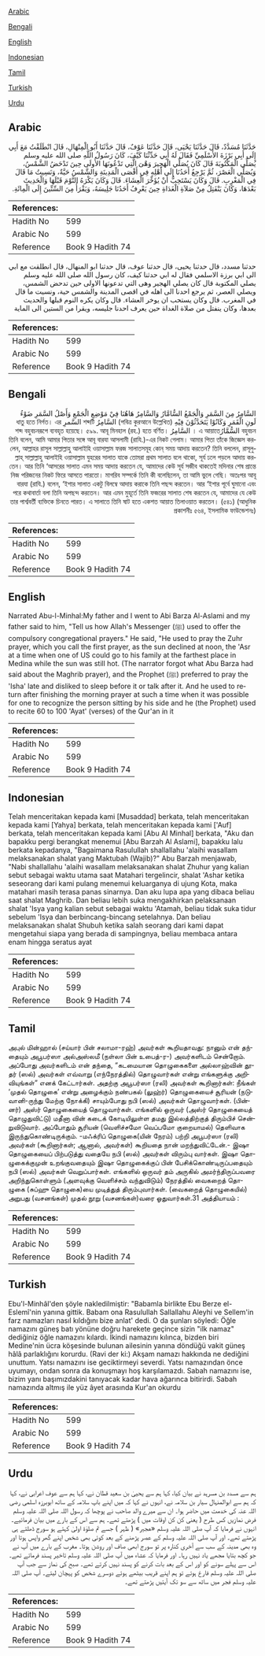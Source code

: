 [Arabic](#arabic)

[Bengali](#bengali)

[English](#english)

[Indonesian](#indonesian)

[Tamil](#tamil)

[Turkish](#turkish)

[Urdu](#urdu)

## Arabic


<div dir="rtl" lang="ar" style={{fontSize:'larger',backgroundColor:'#f8f9fa',padding:20}}>
حَدَّثَنَا مُسَدَّدٌ، قَالَ حَدَّثَنَا يَحْيَى، قَالَ حَدَّثَنَا عَوْفٌ، قَالَ حَدَّثَنَا أَبُو الْمِنْهَالِ، قَالَ انْطَلَقْتُ مَعَ أَبِي إِلَى أَبِي بَرْزَةَ الأَسْلَمِيِّ فَقَالَ لَهُ أَبِي حَدِّثْنَا كَيْفَ، كَانَ رَسُولُ اللَّهِ صلى الله عليه وسلم يُصَلِّي الْمَكْتُوبَةَ قَالَ كَانَ يُصَلِّي الْهَجِيرَ وَهْىَ الَّتِي تَدْعُونَهَا الأُولَى حِينَ تَدْحَضُ الشَّمْسُ، وَيُصَلِّي الْعَصْرَ، ثُمَّ يَرْجِعُ أَحَدُنَا إِلَى أَهْلِهِ فِي أَقْصَى الْمَدِينَةِ وَالشَّمْسُ حَيَّةٌ، وَنَسِيتُ مَا قَالَ فِي الْمَغْرِبِ‏.‏ قَالَ وَكَانَ يَسْتَحِبُّ أَنْ يُؤَخِّرَ الْعِشَاءَ‏.‏ قَالَ وَكَانَ يَكْرَهُ النَّوْمَ قَبْلَهَا وَالْحَدِيثَ بَعْدَهَا، وَكَانَ يَنْفَتِلُ مِنْ صَلاَةِ الْغَدَاةِ حِينَ يَعْرِفُ أَحَدُنَا جَلِيسَهُ، وَيَقْرَأُ مِنَ السِّتِّينَ إِلَى الْمِائَةِ‏.‏
</div>
<div style={{backgroundColor:'#f8f9fa',padding:20, marginBottom: 10}}><table> <thead> <tr> <th>References:</th> <th></th> </tr> </thead> <tbody><tr><td>Hadith No</td><td>599</td></tr><tr><td>Arabic No</td><td>599</td></tr><tr><td>Reference</td><td>Book 9 Hadith 74</td></tr></tbody></table></div>


<div dir="rtl" lang="ar" style={{fontSize:'larger',backgroundColor:'#f8f9fa',padding:20}}>
حدثنا مسدد، قال حدثنا يحيى، قال حدثنا عوف، قال حدثنا ابو المنهال، قال انطلقت مع ابي الى ابي برزة الاسلمي فقال له ابي حدثنا كيف، كان رسول الله صلى الله عليه وسلم يصلي المكتوبة قال كان يصلي الهجير وهى التي تدعونها الاولى حين تدحض الشمس، ويصلي العصر، ثم يرجع احدنا الى اهله في اقصى المدينة والشمس حية، ونسيت ما قال في المغرب. قال وكان يستحب ان يوخر العشاء. قال وكان يكره النوم قبلها والحديث بعدها، وكان ينفتل من صلاة الغداة حين يعرف احدنا جليسه، ويقرا من الستين الى الماية
</div>
<div style={{backgroundColor:'#f8f9fa',padding:20, marginBottom: 10}}><table> <thead> <tr> <th>References:</th> <th></th> </tr> </thead> <tbody><tr><td>Hadith No</td><td>599</td></tr><tr><td>Arabic No</td><td>599</td></tr><tr><td>Reference</td><td>Book 9 Hadith 74</td></tr></tbody></table></div>

## Bengali


<div dir="rtl" lang="bn" style={{fontSize:'larger',backgroundColor:'#f8f9fa',padding:20}}>
السَّامِرُ مِنَ السَّمَرِ وَالْجَمْعُ السُّامَّارُ وَالسَّامِرُ هَاهُنَا فِيْ مَوْضِعِ الْجَمْعِ وَأَصْلُ السَّمَرِ ضَوْءُ لَونِ الْقَمَرِ وَكَانُوْا يَتَحَدَّثُوْنَ فِيْهِ (পবিত্র কুরআনে উল্লেখিত) السَّامِرُ শব্দটি السَّمرِ ধাতু হতে নির্গত। এর বহুবচন السُّمَّارُ। এ আয়াতে السَّامِرُ শব্দ বহুবচনরূপে ব্যবহৃত হয়েছে। ৫৯৯. আবূ মিনহাল (রহ.) হতে বর্ণিত। তিনি বলেন, আমি আমার পিতার সঙ্গে আবূ বারযা আসলামী (রাযি.)-এর নিকট গেলাম। আমার পিতা তাঁকে জিজ্ঞেস করলেন, আল্লাহর রাসূল সাল্লাল্লাহু আলাইহি ওয়াসাল্লাম ফরজ সালাতসমূহ কোন্ সময় আদায় করতেন? তিনি বললেন, রাসূলুল্লাহ্ সাল্লাল্লাহু আলাইহি ওয়াসাল্লাম যুহরের সালাত যাকে তোমরা প্রথম সালাত বলে থাকো, সূর্য ঢলে পড়লে আদায় করতেন। আর তিনি ‘আসরের সালাত এমন সময় আদায় করতেন যে, আমাদের কেউ সূর্য সজীব থাকতেই মদিনার শেষ প্রান্তে নিজ পরিজনের নিকট ফিরে আসতে পারতো। মাগরিব সম্পর্কে তিনি কী বলেছিলেন, তা আমি ভুলে গেছি। অতঃপর আবূ বারযা (রাযি.) বলেন, ‘ইশার সালাত একটু বিলম্বে আদায় করাকে তিনি পছন্দ করতেন। আর ‘ইশার পূর্বে ঘুমানো এবং পরে কথাবার্তা বলা তিনি অপছন্দ করতেন। আর এমন মুহূর্তে তিনি ফজরের সালাত শেষ করতেন যে, আমাদের যে কেউ তার পার্শ্ববর্তী ব্যক্তিকে চিনতে পারত। এ সালাতে তিনি ষাট হতে একশত আয়াত তিলাওয়াত করতেন। (৫৪১) (আধুনিক প্রকাশনীঃ ৫৬৪, ইসলামিক ফাউন্ডেশনঃ)
</div>
<div style={{backgroundColor:'#f8f9fa',padding:20, marginBottom: 10}}><table> <thead> <tr> <th>References:</th> <th></th> </tr> </thead> <tbody><tr><td>Hadith No</td><td>599</td></tr><tr><td>Arabic No</td><td>599</td></tr><tr><td>Reference</td><td>Book 9 Hadith 74</td></tr></tbody></table></div>

## English


<div dir="ltr" lang="en" style={{fontSize:'larger',backgroundColor:'#f8f9fa',padding:20}}>
Narrated Abu-l-Minhal:My father and I went to Abi Barza Al-Aslami and my father said to him, "Tell us how Allah's Messenger (ﷺ) used to offer the compulsory congregational prayers." He said, "He used to pray the Zuhr prayer, which you call the first prayer, as the sun declined at noon, the 'Asr at a time when one of US could go to his family at the farthest place in Medina while the sun was still hot. (The narrator forgot what Abu Barza had said about the Maghrib prayer), and the Prophet (ﷺ) preferred to pray the 'Isha' late and disliked to sleep before it or talk after it. And he used to return after finishing the morning prayer at such a time when it was possible for one to recognize the person sitting by his side and he (the Prophet) used to recite 60 to 100 'Ayat' (verses) of the Qur'an in it
</div>
<div style={{backgroundColor:'#f8f9fa',padding:20, marginBottom: 10}}><table> <thead> <tr> <th>References:</th> <th></th> </tr> </thead> <tbody><tr><td>Hadith No</td><td>599</td></tr><tr><td>Arabic No</td><td>599</td></tr><tr><td>Reference</td><td>Book 9 Hadith 74</td></tr></tbody></table></div>

## Indonesian


<div dir="ltr" lang="id" style={{fontSize:'larger',backgroundColor:'#f8f9fa',padding:20}}>
Telah menceritakan kepada kami [Musaddad] berkata, telah menceritakan kepada kami [Yahya] berkata, telah menceritakan kepada kami ['Auf] berkata, telah menceritakan kepada kami [Abu Al Minhal] berkata, "Aku dan bapakku pergi berangkat menemui [Abu Barzah Al Aslami], bapakku lalu berkata kepadanya, "Bagaimana Rasulullah shallallahu 'alaihi wasallam melaksanakan shalat yang Maktubah (Wajib)?" Abu Barzah menjawab, "Nabi shallallahu 'alaihi wasallam melaksanakan shalat Zhuhur yang kalian sebut sebagai waktu utama saat Matahari tergelincir, shalat 'Ashar ketika seseorang dari kami pulang menemui keluarganya di ujung Kota, maka matahari masih terasa panas sinarnya. Dan aku lupa apa yang dibaca beliau saat shalat Maghrib. Dan beliau lebih suka mengakhirkan pelaksanaan shalat 'Isya yang kalian sebut sebagai waktu 'Atamah, beliau tidak suka tidur sebelum 'Isya dan berbincang-bincang setelahnya. Dan beliau melaksanakan shalat Shubuh ketika salah seorang dari kami dapat mengetahui siapa yang berada di sampingnya, beliau membaca antara enam hingga seratus ayat
</div>
<div style={{backgroundColor:'#f8f9fa',padding:20, marginBottom: 10}}><table> <thead> <tr> <th>References:</th> <th></th> </tr> </thead> <tbody><tr><td>Hadith No</td><td>599</td></tr><tr><td>Arabic No</td><td>599</td></tr><tr><td>Reference</td><td>Book 9 Hadith 74</td></tr></tbody></table></div>

## Tamil


<div dir="ltr" lang="ta" style={{fontSize:'larger',backgroundColor:'#f8f9fa',padding:20}}>
அபுல் மின்ஹால் (சய்யார் பின் சலாமா-ரஹ்) அவர்கள் கூறியதாவது: நானும் என் தந்தையும் அபூபர்ஸா அல்அஸ்லமீ (நள்லா பின் உபைத்-ர-) அவர்களிடம் சென்றோம். அப்போது அவர்களிடம் என் தந்தை, “கடமையான தொழுகைகளை அல்லாஹ்வின் தூதர் (ஸல்) அவர்கள் எவ்வாறு (எந்நேரத்தில்) தொழுவார்கள் என்று எங்களுக்கு அறிவியுங்கள்” எனக் கேட்டார்கள். அதற்கு அபூபர்ஸா (ரலி) அவர்கள் கூறினார்கள்: நீங்கள் ‘முதல் தொழுகை’ என்று அழைக்கும் நண்பகல் (லுஹ்ர்) தொழுகையைச் சூரியன் (நடுவானி-ருந்து மேற்கு நோக்கி) சாயும்போது நபி (ஸல்) அவர்கள் தொழுவார்கள். (பின்னர்) அஸ்ர் தொழுகையைத் தொழுவார்கள். எங்களில் ஒருவர் (அஸ்ர் தொழுகையைத் தொழுதுவிட்டு) மதீனா வின் கடைக் கோடியிலுள்ள தமது இல்லத்திற்குத் திரும்பிச் சென்றுவிடுவார். அப்போதும் சூரியன் (வெளிச்சமோ வெப்பமோ குறையாமல்) தெளிவாக இருந்துகொண்டிருக்கும். -மஃக்ரிப் தொழுகை(யின் நேரம்) பற்றி அபூபர்ஸா (ரலி) அவர்கள் (கூறினார்கள்; ஆனால், அவர்கள்) கூறியதை நான் மறந்துவிட்டேன்.- இஷா தொழுகையைப் பிற்படுத்து வதையே நபி (ஸல்) அவர்கள் விரும்பு வார்கள். இஷா தொழுகைக்குமுன் உறங்குவதையும் இஷா தொழுகைக்குப் பின் பேசிக்கொண்டிருப்பதையும் நபி (ஸல்) அவர்கள் வெறுப்பார்கள். எங்களில் ஒருவர் தம் அருகில் அமர்ந்திருப்பவரை அறிந்துகொள்ளும் (அளவுக்கு வெளிச்சம் வந்துவிடும்) நேரத்தில் வைகறைத் தொழுகை (சுப்ஹு தொழுகை)யை முடித்துத் திரும்புவார்கள். (வைகறைத் தொழுகையில்) அறுபது (வசனங்கள்) முதல் நூறு (வசனங்கள்)வரை ஓதுவார்கள்.31 அத்தியாயம் :
</div>
<div style={{backgroundColor:'#f8f9fa',padding:20, marginBottom: 10}}><table> <thead> <tr> <th>References:</th> <th></th> </tr> </thead> <tbody><tr><td>Hadith No</td><td>599</td></tr><tr><td>Arabic No</td><td>599</td></tr><tr><td>Reference</td><td>Book 9 Hadith 74</td></tr></tbody></table></div>

## Turkish


<div dir="ltr" lang="tr" style={{fontSize:'larger',backgroundColor:'#f8f9fa',padding:20}}>
Ebu'l-Minhâl'den şöyle nakledilmiştir: "Babamla birlikte Ebu Berze el-Eslemî'nin yanına gittik. Babam ona Rasulullah Sallallahu Aleyhi ve Sellem'in farz namazları nasıl kıldığını bize anlat' dedi. O da şunları söyledi: Öğle namazını güneş batı yönüne doğru harekete geçince sizin "ilk namaz" dediğiniz öğle namazını kılardı. İkindi namazını kılınca, bizden biri Medine'nin ücra köşesinde bulunan ailesinin yanına döndüğü vakit güneş hâlâ parlaklığını korurdu. (Ravi der ki:) Akşam namazı hakkında ne dediğini unuttum. Yatsı namazını ise geciktirmeyi severdi. Yatsı namazından önce uyumayı, ondan sonra da konuşmayı hoş karşılamazdı. Sabah namazını ise, bizim yanı başımızdakini tanıyacak kadar hava ağarınca bitirirdi. Sabah namazında altmış ile yüz âyet arasında Kur'an okurdu
</div>
<div style={{backgroundColor:'#f8f9fa',padding:20, marginBottom: 10}}><table> <thead> <tr> <th>References:</th> <th></th> </tr> </thead> <tbody><tr><td>Hadith No</td><td>599</td></tr><tr><td>Arabic No</td><td>599</td></tr><tr><td>Reference</td><td>Book 9 Hadith 74</td></tr></tbody></table></div>

## Urdu


<div dir="rtl" lang="ur" style={{fontSize:'larger',backgroundColor:'#f8f9fa',padding:20}}>
ہم سے مسدد بن مسرہد نے بیان کیا، کہا ہم سے یحییٰ بن سعید قطان نے، کہا ہم سے عوف اعرابی نے، کہا کہ ہم سے ابوالمنہال سیار بن سلامہ نے، انہوں نے کہا کہ میں اپنے باپ سلامہ کے ساتھ ابوبرزہ اسلمی رضی اللہ عنہ کی خدمت میں حاضر ہوا۔ ان سے میرے والد صاحب نے پوچھا کہ رسول اللہ صلی اللہ علیہ وسلم فرض نمازیں کس طرح ( یعنی کن کن اوقات میں ) پڑھتے تھے۔ ہم سے اس کے بارے میں بیان فرمائیے۔ انہوں نے فرمایا کہ آپ صلی اللہ علیہ وسلم «هجير» ( ظہر ) جسے تم صلوٰۃ اولیٰ کہتے ہو سورج ڈھلتے ہی پڑھتے تھے۔ اور آپ صلی اللہ علیہ وسلم کے عصر پڑھنے کے بعد کوئی بھی شخص اپنے گھر واپس ہوتا اور وہ بھی مدینہ کے سب سے آخری کنارہ پر تو سورج ابھی صاف اور روشن ہوتا۔ مغرب کے بارے میں آپ نے جو کچھ بتایا مجھے یاد نہیں رہا۔ اور فرمایا کہ عشاء میں آپ صلی اللہ علیہ وسلم تاخیر پسند فرماتے تھے۔ اس سے پہلے سونے کو اور اس کے بعد بات کرنے کو پسند نہیں کرتے تھے۔ صبح کی نماز سے جب آپ صلی اللہ علیہ وسلم فارغ ہوتے تو ہم اپنے قریب بیٹھے ہوئے دوسرے شخص کو پہچان لیتے۔ آپ صلی اللہ علیہ وسلم فجر میں ساٹھ سے سو تک آیتیں پڑھتے تھے۔
</div>
<div style={{backgroundColor:'#f8f9fa',padding:20, marginBottom: 10}}><table> <thead> <tr> <th>References:</th> <th></th> </tr> </thead> <tbody><tr><td>Hadith No</td><td>599</td></tr><tr><td>Arabic No</td><td>599</td></tr><tr><td>Reference</td><td>Book 9 Hadith 74</td></tr></tbody></table></div>